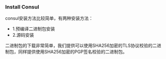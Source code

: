 ### Install Consul

consul安装方法比较简单，有两种安装方法：
 - 1.预编译二进制包安装
 - 2.源码安装

二进制包的下载非常简单，我们提供可以使用SHA256加密的TLS协议校验的二进制包，同样提供使用SHA256加密的PGP签名校验的二进制包。


